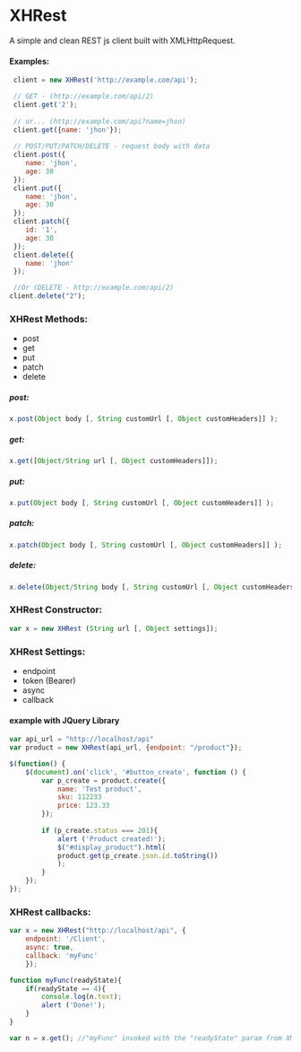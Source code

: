 # XHRest

A simple and clean REST js client built with XMLHttpRequest.
#### Examples:

```js
 client = new XHRest('http://example.com/api');

 // GET - (http://example.com/api/2)
 client.get('2');
 
 // or... (http://example.com/api?name=jhon)
 client.get({name: 'jhon'});
 
 // POST/PUT/PATCH/DELETE - request body with data
 client.post({
    name: 'jhon',
    age: 30
 });
 client.put({
    name: 'jhon',
    age: 30
 });
 client.patch({
    id: '1',
    age: 30
 });
 client.delete({
    name: 'jhon'
 });

 //Or (DELETE - http://example.com/api/2)
client.delete("2");
```

### XHRest Methods:
 - post
 - get
 - put
 - patch
 - delete

##### post:
```js
x.post(Object body [, String customUrl [, Object customHeaders]] );
```
	
##### get:
```js
x.get([Object/String url [, Object customHeaders]]);
```

##### put:
```js
x.put(Object body [, String customUrl [, Object customHeaders]] );
```

##### patch:
```js
x.patch(Object body [, String customUrl [, Object customHeaders]] );
```
	
##### delete:
```js
x.delete(Object/String body [, String customUrl [, Object customHeaders]] );
```


### XHRest Constructor:
```js
var x = new XHRest (String url [, Object settings]);
```

### XHRest Settings:
	
 - endpoint
 - token (Bearer)
 - async
 - callback
    
####    example with JQuery Library
```js
var api_url = "http://localhost/api"
var product = new XHRest(api_url, {endpoint: "/product"});

$(function() {
	$(document).on('click', '#button_create', function () {
		var p_create = product.create({
			name: 'Test product',
			sku: 112233
			price: 123.33
		});
		
		if (p_create.status === 201){
			alert ('Product created!');
			$("#display_product").html(
			product.get(p_create.json.id.toString())
			);
		}
	});
});
```

### XHRest callbacks:

```js
var x = new XHRest("http://localhost/api", {
	endpoint: '/Client', 
	async: true,
	callback: 'myFunc'
	});

function myFunc(readyState){
	if(readyState == 4){
		console.log(n.text);
		alert ('Done!');
	}
}

var n = x.get(); //"myFunc" invoked with the "readyState" param from XMLHttpRequest API.
```
